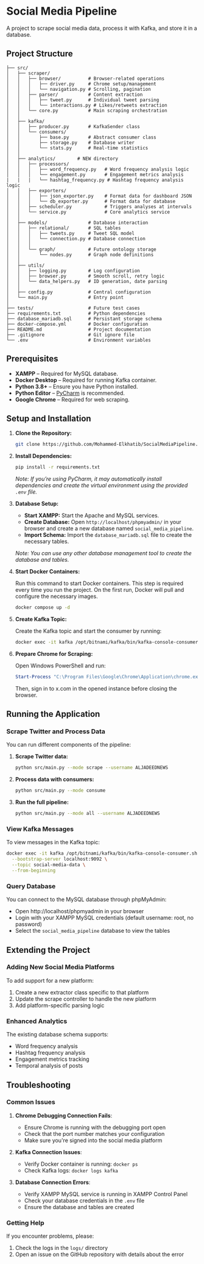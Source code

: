 # Social Media Pipeline

A project to scrape social media data, process it with Kafka, and store it in a database.

## Project Structure
```social-media-pipeline/
├── src/
│   ├── scraper/
│   │   ├── browser/          # Browser-related operations
│   │   │   ├── driver.py     # Chrome setup/management
│   │   │   └── navigation.py # Scrolling, pagination
│   │   ├── parser/           # Content extraction
│   │   │   ├── tweet.py      # Individual tweet parsing
│   │   │   └── interactions.py # Likes/retweets extraction
│   │   └── core.py           # Main scraping orchestration
│   │
│   ├── kafka/
│   │   ├── producer.py       # KafkaSender class
│   │   └── consumers/
│   │       ├── base.py       # Abstract consumer class
│   │       ├── storage.py    # Database writer
│   │       └── stats.py      # Real-time statistics
│   │
│   ├── analytics/        # NEW directory
│   │   ├── processors/
│   │   │   ├── word_frequency.py   # Word frequency analysis logic
│   │   │   └── engagement.py       # Engagement metrics analysis
|   |   |   └── hashtag_frequency.py # Hashtag frequency analysis logic
│   │   ├── exporters/
│   │   │   ├── json_exporter.py    # Format data for dashboard JSON 
│   │   │   └── db_exporter.py      # Format data for database
│   │   ├── scheduler.py            # Triggers analyses at intervals
│   │   └── service.py              # Core analytics service
│   │
│   ├── models/               # Database interaction
│   │   ├── relational/       # SQL tables
│   │   │   ├── tweets.py     # Tweet SQL model
│   │   │   └── connection.py # Database connection
│   │   │ 
│   │   └── graph/            # Future ontology storage
│   │       └── nodes.py      # Graph node definitions
│   │
│   ├── utils/
│   │   ├── logging.py        # Log configuration
│   │   ├── browser.py        # Smooth scroll, retry logic
│   │   └── data_helpers.py   # ID generation, date parsing
│   │
│   ├── config.py             # Central configuration
│   └── main.py               # Entry point
│
├── tests/                    # Future test cases
├── requirements.txt          # Python dependencies
├── database_mariadb.sql      # Persistant storage schema
├── docker-compose.yml        # Docker configuration
├── README.md                 # Project documentation
├── .gitignore                # Git ignore file
└── .env                      # Environment variables 
```
## Prerequisites

- **XAMPP** – Required for MySQL database.
- **Docker Desktop** – Required for running Kafka container.
- **Python 3.8+** – Ensure you have Python installed.
- **Python Editor** – [PyCharm](https://www.jetbrains.com/pycharm/) is recommended.
- **Google Chrome** – Required for web scraping.

## Setup and Installation

1. **Clone the Repository:**

   ```bash
   git clone https://github.com/Mohammed-Elkhatib/SocialMediaPipeline.git
   ```

2. **Install Dependencies:**

   ```bash
   pip install -r requirements.txt
   ```
   
   *Note: If you’re using PyCharm, it may automatically install dependencies and create the virtual environment using the provided `.env` file.*

3. **Database Setup:**

   - **Start XAMPP:** Start the Apache and MySQL services.
   - **Create Database:** Open `http://localhost/phpmyadmin/` in your browser and create a new database named `social_media_pipeline`.
   - **Import Schema:** Import the `database_mariadb.sql` file to create the necessary tables.
   
   *Note: You can use any other database management tool to create the database and tables.*

4. **Start Docker Containers:**

   Run this command to start Docker containers. This step is required every time you run the project. On the first run, Docker will pull and configure the necessary images.
   
   ```bash
   docker compose up -d
   ```

5. **Create Kafka Topic:**

   Create the Kafka topic and start the consumer by running:
   
   ```bash
   docker exec -it kafka /opt/bitnami/kafka/bin/kafka-console-consumer.sh --bootstrap-server localhost:9092 --topic social-media-data --from-beginning
   ```

6. **Prepare Chrome for Scraping:**

   Open Windows PowerShell and run:
   
   ```powershell
   Start-Process "C:\Program Files\Google\Chrome\Application\chrome.exe" -Argumentlist "--remote_debugging-port=9222", "--user-data-dir=C:\selenium\chrome-profile"
   ```
   
   Then, sign in to x.com in the opened instance before closing the browser.

## Running the Application

### Scrape Twitter and Process Data

You can run different components of the pipeline:

1. **Scrape Twitter data:**

   ```bash
   python src/main.py --mode scrape --username ALJADEEDNEWS
   ```

2. **Process data with consumers:**

   ```bash
   python src/main.py --mode consume
   ```

3. **Run the full pipeline:**

   ```bash
   python src/main.py --mode all --username ALJADEEDNEWS
   ```

### View Kafka Messages

To view messages in the Kafka topic:

```bash
docker exec -it kafka /opt/bitnami/kafka/bin/kafka-console-consumer.sh \
  --bootstrap-server localhost:9092 \
  --topic social-media-data \
  --from-beginning
```

### Query Database

You can connect to the MySQL database through phpMyAdmin:
- Open http://localhost/phpmyadmin in your browser
- Login with your XAMPP MySQL credentials (default username: root, no password)
- Select the `social_media_pipeline` database to view the tables

## Extending the Project

### Adding New Social Media Platforms

To add support for a new platform:
1. Create a new extractor class specific to that platform
2. Update the scrape controller to handle the new platform
3. Add platform-specific parsing logic

### Enhanced Analytics

The existing database schema supports:
- Word frequency analysis
- Hashtag frequency analysis
- Engagement metrics tracking
- Temporal analysis of posts

## Troubleshooting

### Common Issues

1. **Chrome Debugging Connection Fails**:
   - Ensure Chrome is running with the debugging port open
   - Check that the port number matches your configuration
   - Make sure you're signed into the social media platform

2. **Kafka Connection Issues**:
   - Verify Docker container is running: `docker ps`
   - Check Kafka logs: `docker logs kafka`

3. **Database Connection Errors**:
   - Verify XAMPP MySQL service is running in XAMPP Control Panel
   - Check your database credentials in the `.env` file
   - Ensure the database and tables are created

### Getting Help

If you encounter problems, please:
1. Check the logs in the `logs/` directory
2. Open an issue on the GitHub repository with details about the error
